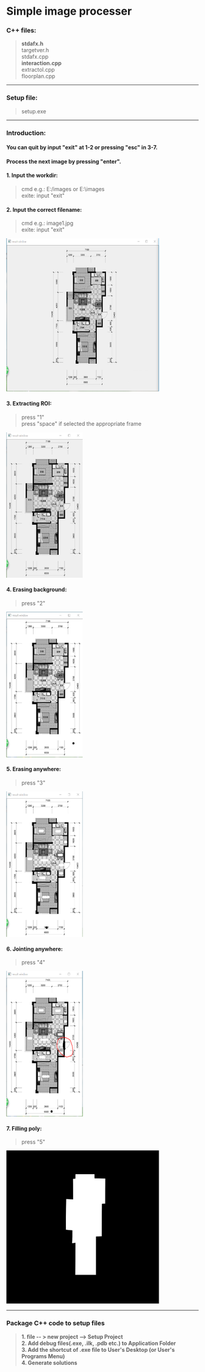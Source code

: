 Simple image processer  
====================================================  

### C++ files:  
> **stdafx.h**  
> targetver.h  
> stdafx.cpp  
> **interaction.cpp**  
> extractol.cpp  
> floorplan.cpp  
----------------------------------------------------
### Setup file:  
> setup.exe  
----------------------------------------------------
### Introduction:  
#### You can quit by input "exit" at 1-2 or pressing "esc" in 3-7.  
#### Process the next image by pressing "enter".  
#### 1. Input the workdir:  
> cmd e.g.: E:/images or E:\images  
> exite: input "exit"  
#### 2. Input the correct filename:  
> cmd e.g.: image1.jpg  
> exite: input "exit"  
<div align = left><img width='400' height='400' src='https://github.com/Menglinucas/FP-annot/blob/master/image.PNG'></div>

#### 3. Extracting ROI:  
> press "1"  
> press "space" if selected the appropriate frame  
<div align = left><img width='200' height='380' src='https://github.com/Menglinucas/FP-annot/blob/master/extracting ROI.PNG'></div>

#### 4. Erasing background:  
> press "2"  
<div align = left><img width='200' height='380' src='https://github.com/Menglinucas/FP-annot/blob/master/erasing bdg.PNG'></div>

#### 5. Erasing anywhere:  
> press "3"  
<div align = left><img width='200' height='380' src='https://github.com/Menglinucas/FP-annot/blob/master/eraing any.PNG'></div>

#### 6. Jointing anywhere:  
> press "4"  
<div align = left><img width='200' height='380' src='https://github.com/Menglinucas/FP-annot/blob/master/joint.PNG'></div>

#### 7. Filling poly:  
> press "5"  
<div align = left><img width='400' height='400' src='https://github.com/Menglinucas/FP-annot/blob/master/fp2_annot.jpg'></div>
  
-----------------------------------------------------
### Package C++ code to setup files  
> **1. file -- > new project --> Setup Project**  
> **2. Add debug files(.exe, .ilk, .pdb etc.) to Application Folder**  
> **3. Add the shortcut of .exe file to User's Desktop (or User's Programs Menu)**  
> **4. Generate solutions**
